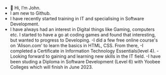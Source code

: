 - 👋 Hi, I’m John.
- I am new to Github.
- I have recently started training in IT and specialising in Software Development.
- I have always had an interest in Digital things like Gaming, computers etc. I started to
have a go at coding games and found that interesting, but wanted to progress to Developing.
-I did a few free online course's on 'Alison.com' to learn the basics in HTML, CSS. From there,
-I completed a Certificate in Information Technology Essentials(level 4).
-Looking forward to gaining and learning new skills in the IT field.
-I have been studing a Diploma in Software Development (Level 6) with Yoobee Colleges which will finish in June 2023.
